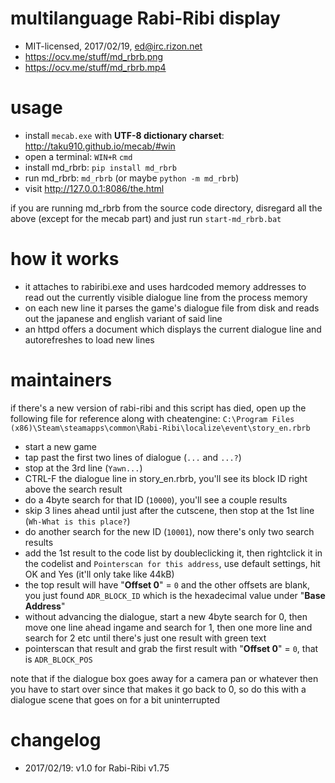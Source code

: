 # multilanguage Rabi-Ribi display
* MIT-licensed, 2017/02/19, ed@irc.rizon.net
* https://ocv.me/stuff/md_rbrb.png
* https://ocv.me/stuff/md_rbrb.mp4


# usage
* install `mecab.exe` with **UTF-8 dictionary charset**: http://taku910.github.io/mecab/#win
* open a terminal: `WIN+R` `cmd`
* install md_rbrb: `pip install md_rbrb`
* run md_rbrb: `md_rbrb` (or maybe `python -m md_rbrb`)
* visit http://127.0.0.1:8086/the.html

if you are running md_rbrb from the source code directory, disregard all the above (except for the mecab part) and just run `start-md_rbrb.bat`


# how it works
* it attaches to rabiribi.exe and uses hardcoded memory addresses to read out the currently visible dialogue line from the process memory
* on each new line it parses the game's dialogue file from disk and reads out the japanese and english variant of said line
* an httpd offers a document which displays the current dialogue line and autorefreshes to load new lines


# maintainers
if there's a new version of rabi-ribi and this script has died, open up the following file for reference along with cheatengine: `C:\Program Files (x86)\Steam\steamapps\common\Rabi-Ribi\localize\event\story_en.rbrb`

* start a new game
* tap past the first two lines of dialogue (`...` and `...?`)
* stop at the 3rd line (`Yawn...`)
* CTRL-F the dialogue line in story_en.rbrb, you'll see its block ID right above the search result
* do a 4byte search for that ID (`10000`), you'll see a couple results
* skip 3 lines ahead until just after the cutscene, then stop at the 1st line (`Wh-What is this place?`)
* do another search for the new ID (`10001`), now there's only two search results
* add the 1st result to the code list by doubleclicking it, then rightclick it in the codelist and `Pointerscan for this address`, use default settings, hit OK and Yes (it'll only take like 44kB)
* the top result will have "**Offset 0**" = `0` and the other offsets are blank, you just found `ADR_BLOCK_ID` which is the hexadecimal value under "**Base Address**"
* without advancing the dialogue, start a new 4byte search for 0, then move one line ahead ingame and search for 1, then one more line and search for 2 etc until there's just one result with green text
* pointerscan that result and grab the first result with "**Offset 0**" = `0`, that is `ADR_BLOCK_POS`

note that if the dialogue box goes away for a camera pan or whatever then you have to start over since that makes it go back to 0, so do this with a dialogue scene that goes on for a bit uninterrupted


# changelog
* 2017/02/19: v1.0 for Rabi-Ribi v1.75
